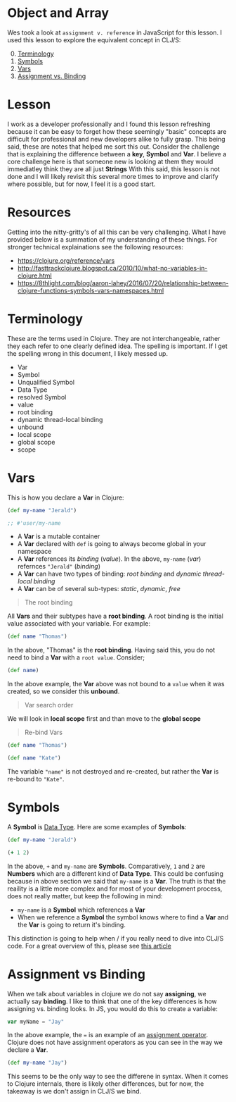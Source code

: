 # Object and Array

Wes took a look at `assignment v. reference` in JavaScript for this lesson.  I used this lesson to explore the equivalent concept in CLJ/S:

0. [Terminology](#terminology)
1. [Symbols](#symbols)
2. [Vars](#vars)
3. [Assignment vs. Binding](#assignment-vs-binding)

# Lesson

I work as a developer professionally and I found this lesson refreshing because it can be easy to forget how these seemingly "basic" concepts are difficult for professional and new developers alike to fully grasp.  This being said, these are notes that helped me sort this out.  Consider the challenge that is explaining the difference between a **key**, **Symbol** and **Var**.  I believe a core challenge here is that someone new is looking at them they would immediatley think they are all just **Strings**  With this said, this lesson is not done and I will likely revisit this several more times to improve and clarify where possible, but for now, I feel it is a good start.


# Resources

Getting into the nitty-gritty's of all this can be very challenging.  What I have provided below is a summation of my understanding of these things.  For stronger technical explainations see the following resources:

* https://clojure.org/reference/vars
* http://fasttrackclojure.blogspot.ca/2010/10/what-no-variables-in-clojure.html
* https://8thlight.com/blog/aaron-lahey/2016/07/20/relationship-between-clojure-functions-symbols-vars-namespaces.html

# Terminology

These are the terms used in Clojure.  They are not interchangeable, rather they each refer to one clearly defined idea.  The spelling is important.  If I get the spelling wrong in this document, I likely messed up.

* Var
* Symbol
* Unqualified Symbol
* Data Type
* resolved Symbol
* value
* root binding
* dynamic thread-local binding
* unbound
* local scope
* global scope
* scope

# Vars

This is how you declare a **Var** in Clojure:

```clojure
(def my-name "Jerald")

;; #'user/my-name
```

* A **Var** is a mutable container
* A **Var** declared with `def` is going to always become global in your namespace
* A **Var** references its _binding_ (_value_).  In the above, `my-name` (_var_) refernces `"Jerald"` (_binding_)
* A **Var** can have two types of binding:  _root binding_ and _dynamic thread-local binding_
* A **Var** can be of several sub-types: _static_, _dynamic_, _free_

> The root binding

All **Vars** and their subtypes have a **root binding**.  A root binding is the initial value associated with your variable.  For example:

```clojure
(def name "Thomas")
```

In the above, "Thomas" is the **root binding**.  Having said this, you do not need to bind a **Var** with a `root value`.  Consider;

```clojure
(def name)
```

In the above example, the **Var** above was not bound to a `value` when it was created, so we consider this **unbound**.

> Var search order


We will look in **local scope** first and than move to the **global scope**

> Re-bind Vars

```clojure
(def name "Thomas")

(def name "Kate")
```

The variable `"name"` is not destroyed and re-created, but rather the **Var** is re-bound to `"Kate"`.


# Symbols

A **Symbol** is [Data Type](https://clojure.org/reference/data_structures).  Here are some examples of **Symbols**:

```clojure
(def my-name "Jerald")

(+ 1 2)
```

In the above, `+` and `my-name` are **Symbols**.  Comparatively, `1` and `2` are **Numbers** which are a different kind of **Data Type**.  This could be confusing because in above section we said that `my-name` is a **Var**.  The truth is that the reaility is a little more complex and for most of your development process, does not really matter, but keep the following in mind:

* `my-name` is a **Symbol** which references a **Var**
* When we reference a **Symbol** the symbol knows where to find a **Var** and the **Var** is going to return it's binding.

This distinction is going to help when / if you really need to dive into CLJ/S code.  For a great overview of this, please see [this article](https://8thlight.com/blog/aaron-lahey/2016/07/20/relationship-between-clojure-functions-symbols-vars-namespaces.html)


# Assignment vs Binding

When we talk about variables in clojure we do not say **assigning**, we actually say **binding**.  I like to think that one of the key differences is how assigning vs. binding looks.  In JS, you would do this to create a variable:

```javascript
var myName = "Jay"
```

In the above example, the `=` is an example of an [assignment operator](https://www.w3schools.com/js/js_assignment.asp).  Clojure does not have assignment operators as you can see in the way we declare a **Var**.

```clojure
(def my-name "Jay")
```

This seems to be the only way to see the differene in syntax.  When it comes to Clojure internals, there is likely other differences, but for now, the takeaway is we don't assign in CLJ/S we bind.
